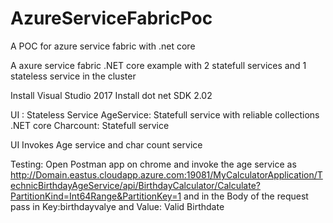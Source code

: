 # AzureServiceFabricPoc
A POC for azure service fabric with .net core

A axure service fabric .NET core example with 2 statefull services and 1 stateless service in the cluster

Install Visual Studio 2017
Install dot net SDK 2.02

UI : Stateless Service
AgeService: Statefull service with reliable collections .NET core
Charcount: Statefull service

UI Invokes Age service and char count service

Testing: Open Postman app on chrome and invoke the age service as 
http://Domain.eastus.cloudapp.azure.com:19081/MyCalculatorApplication/TechnicBirthdayAgeService/api/BirthdayCalculator/Calculate?PartitionKind=Int64Range&PartitionKey=1
and in the Body of the request pass in Key:birthdayvalye and Value: Valid Birthdate



